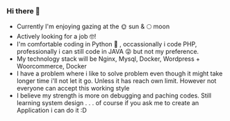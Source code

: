 ### Hi there 👋

- Currently I'm enjoying gazing at the 🌞 sun & 🌕 moon
- Actively looking for a job 🤓!
- I'm comfortable coding in Python 🐍 , occassionally i code PHP, professionally i can still code in JAVA 😜 but not my preference.
- My technology stack will be Nginx, Mysql, Docker, Wordpress + Woorcommerce, Docker
- I have a problem where i like to solve problem even though it might take longer time i'll not let it go. Unless it has reach own limit. However not everyone can accept this working style 
- I believe my strength is more on debugging and paching codes. Still learning system design . . . of course if you ask me to create an Application i can do it :D
